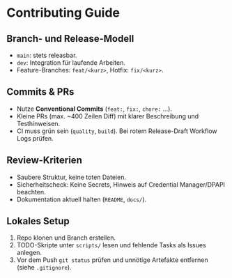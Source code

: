 # Contributing Guide

## Branch- und Release-Modell
- `main`: stets releasbar.
- `dev`: Integration für laufende Arbeiten.
- Feature-Branches: `feat/<kurz>`, Hotfix: `fix/<kurz>`.

## Commits & PRs
- Nutze **Conventional Commits** (`feat:`, `fix:`, `chore:` ...).
- Kleine PRs (max. ~400 Zeilen Diff) mit klarer Beschreibung und Testhinweisen.
- CI muss grün sein (`quality`, `build`). Bei rotem Release-Draft Workflow Logs prüfen.

## Review-Kriterien
- Saubere Struktur, keine toten Dateien.
- Sicherheitscheck: Keine Secrets, Hinweis auf Credential Manager/DPAPI beachten.
- Dokumentation aktuell halten (`README`, `docs/`).

## Lokales Setup
1. Repo klonen und Branch erstellen.
2. TODO-Skripte unter `scripts/` lesen und fehlende Tasks als Issues anlegen.
3. Vor dem Push `git status` prüfen und unnötige Artefakte entfernen (siehe `.gitignore`).
